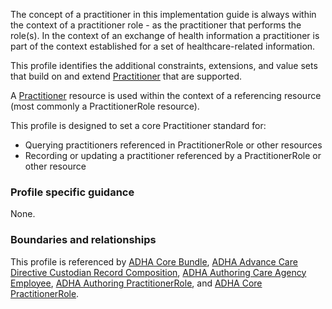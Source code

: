 The concept of a practitioner in this implementation guide is always within the context of a practitioner role - as the practitioner that performs the role(s). 
In the context of an exchange of health information a practitioner is part of the context established for a set of healthcare-related information.

This profile identifies the additional constraints, extensions, and value sets that build on and extend [Practitioner](http://hl7.org/fhir/R4/practitioner.html) that are supported. 

A [Practitioner](http://hl7.org/fhir/R4/practitioner.html) resource is used within the context of a referencing resource (most commonly a PractitionerRole resource). 

This profile is designed to set a core Practitioner standard for:
* Querying practitioners referenced in PractitionerRole or other resources
* Recording or updating a practitioner referenced by a PractitionerRole or other resource


### Profile specific guidance
None.


### Boundaries and relationships
This profile is referenced by
[ADHA Core Bundle](StructureDefinition-dh-bundle-core-1.html), 
[ADHA Advance Care Directive Custodian Record Composition](StructureDefinition-dh-composition-acdcr-1.html), 
[ADHA Authoring Care Agency Employee](StructureDefinition-dh-practitionerrole-author-cae-1.html), 
[ADHA Authoring PractitionerRole](StructureDefinition-dh-practitionerrole-author-1.html), and 
[ADHA Core PractitionerRole](StructureDefinition-dh-practitionerrole-core-1.html).